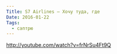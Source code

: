 ```yaml
---
Title: S7 Airlines — Хочу туда, где
Date: 2016-01-22
Tags:
  - саптрю
---
```


http://youtube.com/watch?v=frNrSu4Ft9Q

